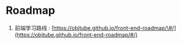 # Roadmap

1. 前端学习路线 : [https://objtube.github.io/front-end-roadmap/\#/](https://objtube.github.io/front-end-roadmap/#/)

